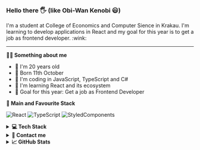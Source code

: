 ### Hello there 🖐 (like Obi-Wan Kenobi 😃)

<p>I'm a student at College of Economics and Computer Sience in Krakau. I'm learning to develop applications in React and my goal for this year is to get a job as frontend developer.  :wink:</p>

---

**💁‍♂️ Something about me**

<ul>
  <li> 👦 I'm 20 years old
  <li> 🎂 Born 11th October
  <li> 🌱 I'm coding in JavaScript, TypeScript and C#
  <li> 🔭 I'm learning React and its ecosystem
  <li> 🎯 Goal for this year: Get a job as Frontend Developer
</ul>

**🌱 Main and Favourite Stack**

![React](https://img.shields.io/badge/react-%2320232a.svg?style=for-the-badge&logo=react&logoColor=%2361DAFB)
![TypeScript](https://img.shields.io/badge/typescript-%23007ACC.svg?style=for-the-badge&logo=typescript&logoColor=white)
![StyledComponents](https://img.shields.io/badge/styled%20components-%2320232a.svg?style=for-the-badge&logo=styledcomponents&logoColor=%DB7093)

<details>
<summary><b>💻 Tech Stack</b></summary>
  
### Languages:
![TypeScript](https://img.shields.io/badge/typescript-%23007ACC.svg?style=for-the-badge&logo=typescript&logoColor=white)
![JavaScript](https://img.shields.io/badge/javascript-%23323330.svg?style=for-the-badge&logo=javascript&logoColor=%23F7DF1E)
![HTML5](https://img.shields.io/badge/html5-%23E34F26.svg?style=for-the-badge&logo=html5&logoColor=white)
![CSS3](https://img.shields.io/badge/css3-%231572B6.svg?style=for-the-badge&logo=css3&logoColor=white)
  
### Cloud Providers:
![Netlify](https://img.shields.io/badge/netlify-%23000000.svg?style=for-the-badge&logo=netlify&logoColor=#00C7B7)

### Frameworks/Libraries:
![React](https://img.shields.io/badge/react-%2320232a.svg?style=for-the-badge&logo=react&logoColor=%2361DAFB)
![Redux](https://img.shields.io/badge/redux-%23593d88.svg?style=for-the-badge&logo=redux&logoColor=white)
![SASS](https://img.shields.io/badge/Sass-CC6699?style=for-the-badge&logo=sass&logoColor=white)

### Tools:
![Git](https://img.shields.io/badge/git-%23F05033.svg?style=for-the-badge&logo=git&logoColor=white)
![GitHub](https://img.shields.io/badge/github-%23121011.svg?style=for-the-badge&logo=github&logoColor=white)
![NPM](https://img.shields.io/badge/NPM-%23000000.svg?style=for-the-badge&logo=npm&logoColor=white)
![Jest](https://img.shields.io/badge/-jest-%23C21325?style=for-the-badge&logo=jest&logoColor=white)
![ESLint](https://img.shields.io/badge/ESLint-4B3263?style=for-the-badge&logo=eslint&logoColor=white)
![Visual Studio Code](https://img.shields.io/badge/Visual%20Studio%20Code-0078d7.svg?style=for-the-badge&logo=visual-studio-code&logoColor=white)

</details>

<details>
  <summary><b>📧 Contact me</b></summary>
  <br />
  <ul>
    <li><strong>E-mail: </strong><code>dominik.zemlik.dev@gmail.com</code></li>
    <li><strong><a href="https://www.linkedin.com/in/dominik-zemlik-036291267/"> Linkedin </a>
  </ul>
</details>
  
<details>
  <summary><b>📈 GitHub Stats </b></summary>
  <br />
  <img align="left" alt="DomZem's GitHub Top Languages" src="https://github-readme-stats.vercel.app/api/top-langs/?username=DomZem" /> 
  <img align="left" alt="DomZem's GitHub Stats" src="https://github-readme-stats.vercel.app/api?username=DomZem&show_icons=true&hide_border=false&title_color=ff652f&icon_color=FFE400&bg_color=09131B&text_color=ffffff&border_color=0c1a25" />
</details>
